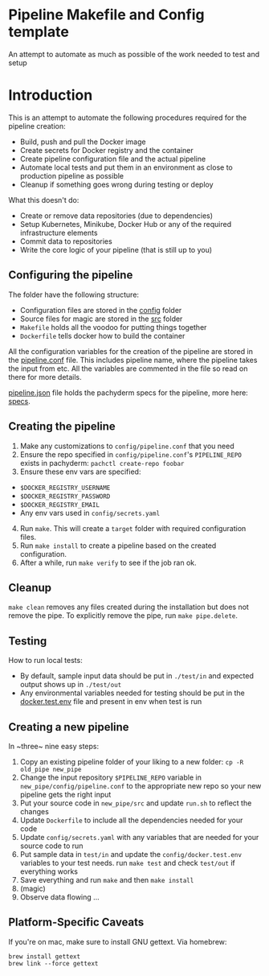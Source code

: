 # Pipeline Makefile and Config template

An attempt to automate as much as possible of the work needed to test and setup

# Introduction

This is an attempt to automate the following procedures required for the pipeline creation:
*  Build, push and pull the Docker image
*  Create secrets for Docker registry and the container
*  Create pipeline configuration file and the actual pipeline
*  Automate local tests and put them in an environment as close to production pipeline as possible
*  Cleanup if something goes wrong during testing or deploy

What this doesn't do:
*  Create or remove data repositories (due to dependencies)
*  Setup Kubernetes, Minikube, Docker Hub or any of the required infrastructure elements
*  Commit data to repositories
*  Write the core logic of your pipeline (that is still up to you)

## Configuring the pipeline

The folder have the following structure:
*  Configuration files are stored in the [config](./config) folder
*  Source files for magic are stored in the [src](./src) folder
*  `Makefile` holds all the voodoo for putting things together
*  `Dockerfile` tells docker how to build the container

All the configuration variables for the creation of the pipeline are stored in the [pipeline.conf](./config/pipeline.conf) file.
This includes pipeline name, where the pipeline takes the input from etc. All the variables
are commented in the file so read on there for more details.

[pipeline.json](./config/pipeline.json) file holds the pachyderm specs for the pipeline, more here: [specs](http://pachyderm.readthedocs.io/en/latest/reference/pipeline_spec.html).

## Creating the pipeline

1) Make any customizations to `config/pipeline.conf` that you need
2) Ensure the repo specified in `config/pipeline.conf`'s `PIPELINE_REPO` exists in pachyderm: `pachctl create-repo foobar`
3) Ensure these env vars are specified:
  * `$DOCKER_REGISTRY_USERNAME`
  * `$DOCKER_REGISTRY_PASSWORD`
  * `$DOCKER_REGISTRY_EMAIL`
  * Any env vars used in `config/secrets.yaml`
4) Run `make`. This will create a `target` folder with required configuration files.
5) Run `make install` to create a pipeline based on the created configuration.
6) After a while, run `make verify` to see if the job ran ok.

## Cleanup

`make clean` removes any files created during the installation but does not remove the pipe. To explicitly remove the pipe, run `make pipe.delete`.

## Testing

How to run local tests:
*  By default, sample input data should be put in `./test/in` and expected output shows up in `./test/out`
*  Any environmental variables needed for testing should be put in the [docker.test.env](./config/docker.test.env) file and present in env when test is run

## Creating a new pipeline
In ~three~ nine easy steps:
1.  Copy an existing pipeline folder of your liking to a new folder: `cp -R old_pipe new_pipe`
2.  Change the input repository `$PIPELINE_REPO` variable in `new_pipe/config/pipeline.conf` to the appropriate new repo so your new
pipeline gets the right input
3.  Put your source code in `new_pipe/src` and update `run.sh` to reflect the changes
4.  Update `Dockerfile` to include all the dependencies needed for your code
5.  Update `config/secrets.yaml` with any variables that are needed for your source code to run
6.  Put sample data in `test/in` and update the `config/docker.test.env` variables to your test needs. run `make test` and check `test/out` if everything works
6.  Save everything and run `make` and then `make install`
7.  (magic)
8.  Observe data flowing ...

## Platform-Specific Caveats

If you're on mac, make sure to install GNU gettext. Via homebrew:

```
brew install gettext
brew link --force gettext
```
